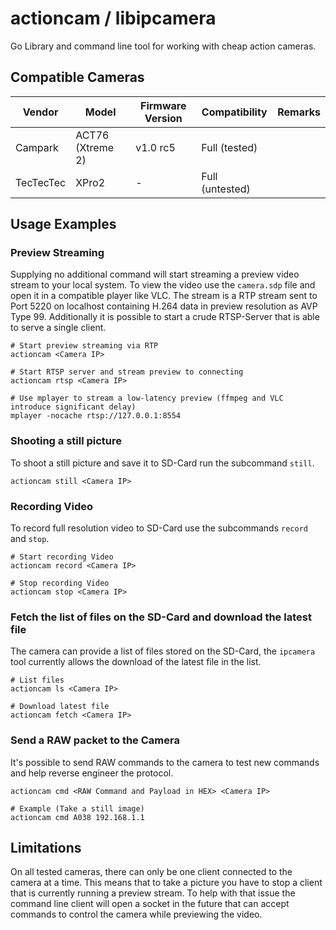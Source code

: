 # actioncam / libipcamera

Go Library and command line tool for working with cheap action cameras.

## Compatible Cameras

| Vendor        | Model             | Firmware Version  | Compatibility     | Remarks   |
|---------------|-------------------|-------------------|-------------------|-----------|
| Campark       | ACT76 (Xtreme 2)  | v1.0 rc5          | Full (tested)     |           |
| TecTecTec     | XPro2             | -                 | Full (untested)   |           |

## Usage Examples

### Preview Streaming

Supplying no additional command will start streaming a preview video stream to your local system.
To view the video use the `camera.sdp` file and open it in a compatible player like VLC.
The stream is a RTP stream sent to Port 5220 on localhost containing H.264 data in preview resolution as AVP Type 99. Additionally it is possible to start a crude RTSP-Server that is able to serve a single client.

```
# Start preview streaming via RTP
actioncam <Camera IP>

# Start RTSP server and stream preview to connecting
actioncam rtsp <Camera IP>

# Use mplayer to stream a low-latency preview (ffmpeg and VLC introduce significant delay)
mplayer -nocache rtsp://127.0.0.1:8554
```

### Shooting a still picture

To shoot a still picture and save it to SD-Card run the subcommand `still`.

```
actioncam still <Camera IP>
```

### Recording Video

To record full resolution video to SD-Card use the subcommands `record` and `stop`.

```
# Start recording Video
actioncam record <Camera IP>

# Stop recording Video
actioncam stop <Camera IP>
```

### Fetch the list of files on the SD-Card and download the latest file

The camera can provide a list of files stored on the SD-Card, the `ipcamera` tool currently allows the download of the latest file in the list.

```
# List files
actioncam ls <Camera IP>

# Download latest file
actioncam fetch <Camera IP>
```

### Send a RAW packet to the Camera

It's possible to send RAW commands to the camera to test new commands and help reverse engineer the protocol.

```
actioncam cmd <RAW Command and Payload in HEX> <Camera IP>

# Example (Take a still image)
actioncam cmd A038 192.168.1.1
```


## Limitations

On all tested cameras, there can only be one client connected to the camera at a time. This means that to take a picture you have to stop a client that is currently running a preview stream. To help with that issue the command line client will open a socket in the future that can accept commands to control the camera while previewing the video.

